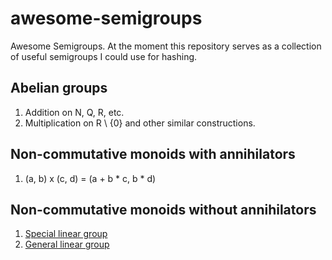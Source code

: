 # awesome-semigroups
Awesome Semigroups. At the moment this repository serves as a collection of useful semigroups I could use for hashing.

## Abelian groups
1. Addition on N, Q, R, etc.
2. Multiplication on R \ {0} and other similar constructions.

## Non-commutative monoids with annihilators
1. (a, b) x (c, d) = (a + b * c, b * d)

## Non-commutative monoids without annihilators
1. [Special linear group](https://en.wikipedia.org/wiki/Special_linear_group)
2. [General linear group](https://en.wikipedia.org/wiki/General_linear_group)
